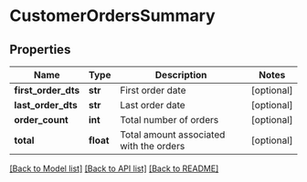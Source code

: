 # CustomerOrdersSummary

## Properties
Name | Type | Description | Notes
------------ | ------------- | ------------- | -------------
**first_order_dts** | **str** | First order date | [optional] 
**last_order_dts** | **str** | Last order date | [optional] 
**order_count** | **int** | Total number of orders | [optional] 
**total** | **float** | Total amount associated with the orders | [optional] 

[[Back to Model list]](../README.md#documentation-for-models) [[Back to API list]](../README.md#documentation-for-api-endpoints) [[Back to README]](../README.md)


